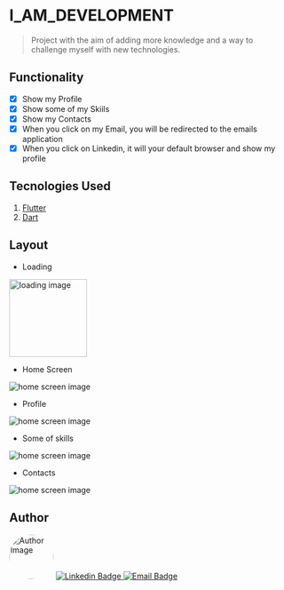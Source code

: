 # I_AM_DEVELOPMENT

> Project with the aim of adding more knowledge and a way to challenge myself with new technologies. 

## Functionality
- [x] Show my Profile
- [x] Show some of my Skiils
- [x] Show my Contacts
- [x] When you click on my Email, you will be redirected to the emails application
- [x] When you click on Linkedin, it will your default browser and show my profile  

## Tecnologies Used
 1. [Flutter](https://flutter.dev/) 
 2. [Dart](https://dart.dev/)

## Layout
- Loading

<img style='width:140px' alt='loading image' src='./readme_img/launcher.png'/>

- Home Screen

<img alt='home screen image' style='width:140pxpx' src='./readme_img/home.png'/>

- Profile

<img alt='home screen image' style='width:140pxpx' src='./readme_img/profile.png'/>

- Some of skills

<img alt='home screen image' style='width:140pxpx' src='./readme_img/skills.png'/>

- Contacts

<img alt='home screen image' style='width:140pxpx' src='./readme_img/contacts.png'/>

## Author
<img style="width:80px; align: left; border-radius: 40px" src="./assets/my_face/kayky.jpg" alt=" Author Image">

<a href = "mailto:contatokaykybarbosa@gmail.com">
    <img src="https://img.shields.io/badge/Linkedin-0077B5?style=flat&logo=linkedin&logoColor=white" heigth="50px" target="_blank" alt="Linkedin Badge">
</a>
<a href = "mailto:contatokaykybarbosa@gmail.com">
    <img src="https://img.shields.io/badge/Email-D14836?style=flat&logo=gmail&logoColor=white" heigth="50px" target="_blank" alt="Email Badge">
</a>